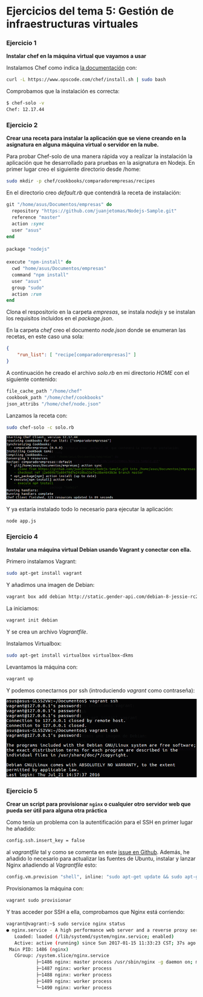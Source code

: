 # Ejercicios del tema 5: Gestión de infraestructuras virtuales
### Ejercicio 1
**Instalar chef en la máquina virtual que vayamos a usar**

Instalamos Chef como indica [la documentación](http://gettingstartedwithchef.com/first-steps-with-chef.html) con:
```bash
curl -L https://www.opscode.com/chef/install.sh | sudo bash
```
Comprobamos que la instalación es correcta:
```bash
$ chef-solo -v
Chef: 12.17.44
```

### Ejercicio 2
**Crear una receta para instalar la aplicación que se viene creando en la asignatura en alguna máquina virtual o servidor en la nube.**

Para probar Chef-solo de una manera rápida voy a realizar la instalación la aplicación que he desarrollado para pruebas en la asignatura en Nodejs. En primer lugar creo el siguiente directorio desde /home:

```bash
sudo mkdir -p chef/cookbooks/comparadorempresas/recipes
```

En el directorio creo _default.rb_ que contendrá la receta de instalación:
```ruby
git "/home/asus/Documentos/empresas" do
  repository "https://github.com/juanjetomas/Nodejs-Sample.git"
  reference "master"
  action :sync
  user "asus"
end

package "nodejs"

execute "npm-install" do
  cwd "home/asus/Documentos/empresas"
  command "npm install"
  user "asus"
  group "sudo"
  action :run
end
```

Clona el respositorio en la carpeta _empresas_, se instala _nodejs_ y se instalan los requisitos incluidos en el _package.json_.

En la carpeta _chef_ creo el documento _node.json_ donde se enumeran las recetas, en este caso una sola:

```json
{
	"run_list": [ "recipe[comparadorempresas]" ]
}
```

A continuación he creado el archivo _solo.rb_ en mi directorio _HOME_ con el siguiente contenido:
```ruby
file_cache_path "/home/chef"
cookbook_path "/home/chef/cookbooks"
json_attribs "/home/chef/node.json"
```

Lanzamos la receta con:
```bash
sudo chef-solo -c solo.rb
```

![imagen49](Capturas/imagen49.png)

Y ya estaría instalado todo lo necesario para ejecutar la aplicación:
```bash
node app.js
```

### Ejercicio 4
**Instalar una máquina virtual Debian usando Vagrant y conectar con ella.**

Primero instalamos Vagrant:
```bash
sudo apt-get install vagrant
```

Y añadimos una imagen de Debian:
```bash
vagrant box add debian http://static.gender-api.com/debian-8-jessie-rc2-x64-slim.box
```

La iniciamos:
```bash
vagrant init debian
```

Y se crea un archivo _Vagrantfile_.

Instalamos Virtualbox:

```bash
sudo apt-get install virtualbox virtualbox-dkms
```

Levantamos la máquina con:
```bash
vagrant up
```

Y podemos conectarnos por ssh (introduciendo _vagrant_ como contraseña):

![imagen50](Capturas/imagen50.png)

### Ejercicio 5
**Crear un script para provisionar `nginx` o cualquier otro servidor web que pueda ser útil para alguna otra práctica**

Como tenía un problema con la autentificación para el SSH en primer lugar he añadido:
```bash
config.ssh.insert_key = false
```
al _vagrantfile_ tal y como se comenta en este [issue en Github](https://github.com/mitchellh/vagrant/issues/7610). Además, he añadido lo necesario para actualizar las fuentes de Ubuntu, instalar y lanzar Nginx añadiendo al _Vagrantfile_ esto:
```bash
config.vm.provision "shell", inline: "sudo apt-get update && sudo apt-get install -y nginx && sudo service nginx start"
```
Provisionamos la máquina con:
```bash
vagrant sudo provisionar
```
Y tras acceder por SSH a ella, comprobamos que Nginx está corriendo:
```bash
vagrant@vagrant:~$ sudo service nginx status
● nginx.service - A high performance web server and a reverse proxy server
   Loaded: loaded (/lib/systemd/system/nginx.service; enabled)
   Active: active (running) since Sun 2017-01-15 11:33:23 CST; 37s ago
 Main PID: 1486 (nginx)
   CGroup: /system.slice/nginx.service
           ├─1486 nginx: master process /usr/sbin/nginx -g daemon on; master_process on;
           ├─1487 nginx: worker process
           ├─1488 nginx: worker process
           ├─1489 nginx: worker process
           └─1490 nginx: worker process
```
